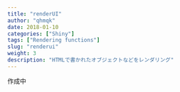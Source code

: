 ```yaml
---
title: "renderUI"
author: "qhmqk"
date: 2018-01-10
categories: ["Shiny"]
tags: ["Rendering functions"]
slug: "renderui"
weight: 3
description: "HTMLで書かれたオブジェクトなどをレンダリング"
---
```


作成中